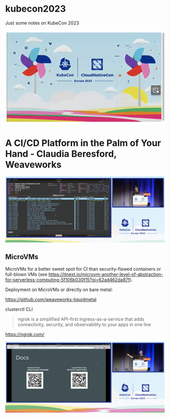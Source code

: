 # kubecon2023
Just some notes on KubeCon 2023

![](kubecon2023.png)


# A CI/CD Platform in the Palm of Your Hand - Claudia Beresford, Weaveworks

![](ci-cd-platform-01.png)

## MicroVMs

MicroVMs for a better sweet spot for CI than security-flawed containers or full-blown VMs (see https://itnext.io/microvm-another-level-of-abstraction-for-serverless-computing-5f106b030f15?gi=62ad462da87f).


Deployment on MicroVMs or directly on bare metal:

https://github.com/weaveworks-liquidmetal


clusterctl CLI

> ngrok is a simplified API-first ingress-as-a-service that adds connectivity,
security, and observability to your apps in one line 

https://ngrok.com/

![](ci-cd-platform-02.png)